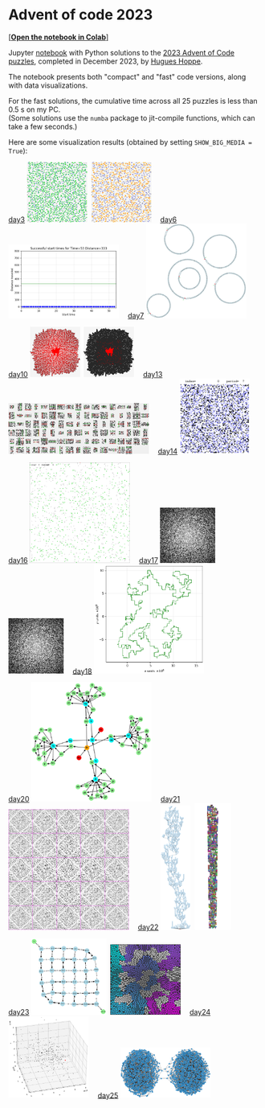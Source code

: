 # Advent of code 2023

[[**Open the notebook in Colab**]](https://colab.research.google.com/github/hhoppe/advent_of_code/blob/main/2023/advent_of_code_2023.ipynb)

Jupyter [notebook](https://github.com/hhoppe/advent_of_code/blob/main/2023/advent_of_code_2023.ipynb)
with Python solutions to the
[2023 Advent of Code puzzles](https://adventofcode.com/2023),
completed in December 2023,
by [Hugues Hoppe](http://hhoppe.com/).

The notebook presents both "compact" and "fast" code versions, along with data visualizations.

For the fast solutions, the cumulative time across all 25 puzzles is less than 0.5 s on my PC.<br/>
(Some solutions use the `numba` package to jit-compile functions, which can take a few seconds.)

Here are some visualization results (obtained by setting `SHOW_BIG_MEDIA = True`):

<p>
<a href="https://nbviewer.org/github/hhoppe/advent_of_code/blob/main/2023/advent_of_code_2023.ipynb#day3">day3</a>
 <img src="results/day03a.png" width="120">&nbsp;
 <img src="results/day03b.png" width="120">&emsp;
<a href="https://nbviewer.org/github/hhoppe/advent_of_code/blob/main/2023/advent_of_code_2023.ipynb#day6">day6</a>
 <img src="results/day06.gif" width="220">&emsp;
<a href="https://nbviewer.org/github/hhoppe/advent_of_code/blob/main/2023/advent_of_code_2023.ipynb#day7">day7</a>
 <img src="results/day07.png" width="200">
</p>

<p>
<a href="https://nbviewer.org/github/hhoppe/advent_of_code/blob/main/2023/advent_of_code_2023.ipynb#day10">day10</a>
 <img src="results/day10a.png" width="100">&nbsp;
 <img src="results/day10b.png" width="100">&emsp;
<a href="https://nbviewer.org/github/hhoppe/advent_of_code/blob/main/2023/advent_of_code_2023.ipynb#day13">day13</a>
 <img src="results/day13.png" width="280">&emsp;
<a href="https://nbviewer.org/github/hhoppe/advent_of_code/blob/main/2023/advent_of_code_2023.ipynb#day14">day14</a>
 <img src="results/day14.gif" width="140">
</p>

<p>
<a href="https://nbviewer.org/github/hhoppe/advent_of_code/blob/main/2023/advent_of_code_2023.ipynb#day16">day16</a>
 <img src="results/day16a.gif" width="200">&emsp;
<a href="https://nbviewer.org/github/hhoppe/advent_of_code/blob/main/2023/advent_of_code_2023.ipynb#day17">day17</a>
 <img src="results/day17a.gif" width="110">&nbsp;
 <img src="results/day17b.gif" width="110">&emsp;
<a href="https://nbviewer.org/github/hhoppe/advent_of_code/blob/main/2023/advent_of_code_2023.ipynb#day18">day18</a>
 <img src="results/day18b.png" width="220">
</p>

<p>
<a href="https://nbviewer.org/github/hhoppe/advent_of_code/blob/main/2023/advent_of_code_2023.ipynb#day20">day20</a>
 <img src="results/day20.png" width="240">&emsp;
<a href="https://nbviewer.org/github/hhoppe/advent_of_code/blob/main/2023/advent_of_code_2023.ipynb#day21">day21</a>
 <img src="results/day21a.gif" width="240">&emsp;
<a href="https://nbviewer.org/github/hhoppe/advent_of_code/blob/main/2023/advent_of_code_2023.ipynb#day22">day22</a>
 <img src="results/day22a.png" width="60">&nbsp;
 <img src="results/day22b.gif" width="72">
</p>

<p>
<a href="https://nbviewer.org/github/hhoppe/advent_of_code/blob/main/2023/advent_of_code_2023.ipynb#day23">day23</a>
 <img src="results/day23d.png" width="150">&nbsp;
 <img src="results/day23b.png" width="140">&emsp;
<a href="https://nbviewer.org/github/hhoppe/advent_of_code/blob/main/2023/advent_of_code_2023.ipynb#day24">day24</a>
 <img src="results/day24.gif" width="160">&emsp;
<a href="https://nbviewer.org/github/hhoppe/advent_of_code/blob/main/2023/advent_of_code_2023.ipynb#day25">day25</a>
 <img src="results/day25.png" width="180">
</p>

